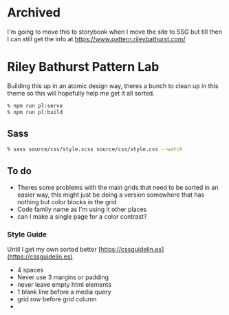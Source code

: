 # Archived

I'm going to move this to storybook when I move the site to SSG but till then I can still get the info at https://www.pattern.rileybathurst.com/

# Riley Bathurst Pattern Lab

Building this up in an atomic design way, theres a bunch to clean up in this theme so this will hopefully help me get it all sorted.

```bash
% npm run pl:serve
% npm run pl:build
```

## Sass

```bash
% sass source/css/style.scss source/css/style.css --watch
```

## To do

- Theres some problems with the main grids that need to be sorted in an easier way, this might just be doing a version somewhere that has nothing but color blocks in the grid
- Code family name as I'm using it other places
- can I make a single page for a color contrast?

### Style Guide

Until I get my own sorted better [https://cssguidelin.es](https://cssguidelin.es)

- 4 spaces
- Never use 3 margins or padding
- never leave empty html elements <!-- stay gold -->
- 1 blank line before a media query
- grid row before grid column
- 
